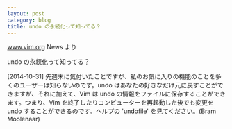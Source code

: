 ```yaml
---
layout: post
category: blog
title: undo の永続化って知ってる？
---
```


www.vim.org News より

undo の永続化って知ってる？

[2014-10-31] 先週末に気付いたことですが、私のお気に入りの機能のことを多くのユーザーは知らないのです。undo はあなたの好きなだけ元に戻すことができますが、それに加えて、Vim は undo の情報をファイルに保存することができます。つまり、Vim を終了したりコンピューターを再起動した後でも変更を undo することができるのです。ヘルプの 'undofile' を見てください。(Bram Moolenaar)

